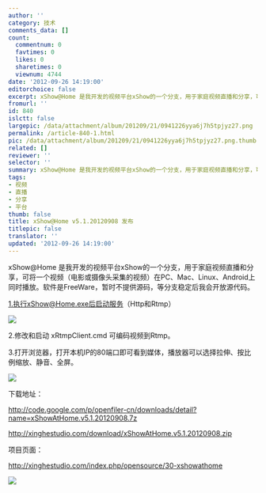 ```yaml
---
author: ''
category: 技术
comments_data: []
count:
  commentnum: 0
  favtimes: 0
  likes: 0
  sharetimes: 0
  viewnum: 4744
date: '2012-09-26 14:19:00'
editorchoice: false
excerpt: xShow@Home 是我开发的视频平台xShow的一个分支，用于家庭视频直播和分享，可将一个视频（电影或摄像头采集的视频）在PC、Mac、Linux、Android上同时播放。软件是FreeWare，暂时不提供源码，等分支稳定后我会开放源  ...
fromurl: ''
id: 840
islctt: false
largepic: /data/attachment/album/201209/21/0941226yya6j7h5tpjyz27.png
permalink: /article-840-1.html
pic: /data/attachment/album/201209/21/0941226yya6j7h5tpjyz27.png.thumb.jpg
related: []
reviewer: ''
selector: ''
summary: xShow@Home 是我开发的视频平台xShow的一个分支，用于家庭视频直播和分享，可将一个视频（电影或摄像头采集的视频）在PC、Mac、Linux、Android上同时播放。软件是FreeWare，暂时不提供源码，等分支稳定后我会开放源  ...
tags:
- 视频
- 直播
- 分享
- 平台
thumb: false
title: xShow@Home v5.1.20120908 发布
titlepic: false
translator: ''
updated: '2012-09-26 14:19:00'
---
```


xShow@Home 是我开发的视频平台xShow的一个分支，用于家庭视频直播和分享，可将一个视频（电影或摄像头采集的视频）在PC、Mac、Linux、Android上同时播放。软件是FreeWare，暂时不提供源码，等分支稳定后我会开放源代码。


1.执行xShow@Home.exe后启动服务（Http和Rtmp）


![](/data/attachment/album/201209/21/0941226yya6j7h5tpjyz27.png)


2.修改和启动 xRtmpClient.cmd 可编码视频到Rtmp。


3.打开浏览器，打开本机IP的80端口即可看到媒体，播放器可以选择拉伸、按比例缩放、静音、全屏。


![](/data/attachment/album/201209/21/094414wr92qqjowz3ismuj.png)


下载地址：


<http://code.google.com/p/openfiler-cn/downloads/detail?name=xShowAtHome.v5.1.20120908.7z>


<http://xinghestudio.com/download/xShowAtHome.v5.1.20120908.zip>


项目页面：


<http://xinghestudio.com/index.php/opensource/30-xshowathome>


![](/data/attachment/album/201209/21/1012015nw3tn8dth3rx75d.png)